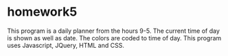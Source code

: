 # homework5

This program is a daily planner from the hours 9-5. The current time of day is shown as well as date. The colors are coded to time of day. This program uses Javascript, JQuery, HTML and CSS.
